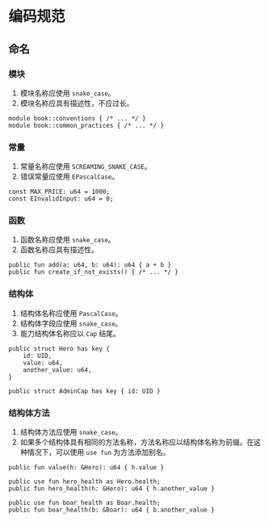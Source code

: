 # 编码规范

## 命名

### 模块

1. 模块名称应使用 `snake_case`。
2. 模块名称应具有描述性，不应过长。

```move
module book::conventions { /* ... */ }
module book::common_practices { /* ... */ }
```

### 常量

1. 常量名称应使用 `SCREAMING_SNAKE_CASE`。
2. 错误常量应使用 `EPascalCase`。

```move
const MAX_PRICE: u64 = 1000;
const EInvalidInput: u64 = 0;
```

### 函数

1. 函数名称应使用 `snake_case`。
2. 函数名称应具有描述性。

```move
public fun add(a: u64, b: u64): u64 { a + b }
public fun create_if_not_exists() { /* ... */ }
```

### 结构体

1. 结构体名称应使用 `PascalCase`。
2. 结构体字段应使用 `snake_case`。
3. 能力结构体名称应以 `Cap` 结尾。

```move
public struct Hero has key {
    id: UID,
    value: u64,
    another_value: u64,
}

public struct AdminCap has key { id: UID }
```

### 结构体方法

1. 结构体方法应使用 `snake_case`。
2. 如果多个结构体具有相同的方法名称，方法名称应以结构体名称为前缀。在这种情况下，可以使用 `use fun` 为方法添加别名。

```move
public fun value(h: &Hero): u64 { h.value }

public use fun hero_health as Hero.health;
public fun hero_health(h: &Hero): u64 { h.another_value }

public use fun boar_health as Boar.health;
public fun boar_health(b: &Boar): u64 { b.another_value }
```